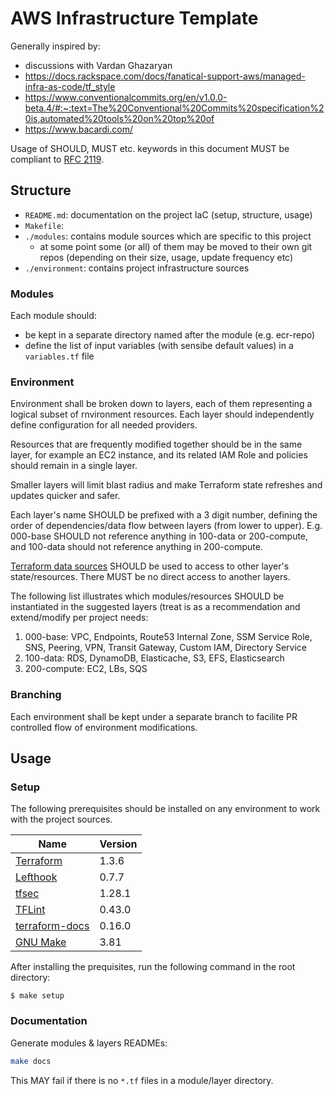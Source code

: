 # AWS Infrastructure Template

Generally inspired by:
- discussions with Vardan Ghazaryan  
- https://docs.rackspace.com/docs/fanatical-support-aws/managed-infra-as-code/tf_style  
- https://www.conventionalcommits.org/en/v1.0.0-beta.4/#:~:text=The%20Conventional%20Commits%20specification%20is,automated%20tools%20on%20top%20of  
- https://www.bacardi.com/

Usage of SHOULD, MUST etc. keywords in this document MUST be compliant to [RFC 2119](https://www.ietf.org/rfc/rfc2119.txt).

## Structure

- `README.md`: documentation on the project IaC (setup, structure, usage)
- `Makefile`: 
- `./modules`: contains module sources which are specific to this project
  - at some point some (or all) of them may be moved to their own git repos (depending on their size, usage, update frequency etc)
- `./environment`: contains project infrastructure sources

### Modules

Each module should:
- be kept in a separate directory named after the module (e.g. ecr-repo)
- define the list of input variables (with sensibe default values) in a `variables.tf` file

### Environment

Environment shall be broken down to layers, each of them representing a logical subset of rnvironment resources. Each layer should independently define configuration for all needed providers.

Resources that are frequently modified together should be in the same layer, for example an EC2 instance, and its related IAM Role and policies should remain in a single layer.

Smaller layers will limit blast radius and make Terraform state refreshes and updates quicker and safer.

Each layer's name SHOULD be prefixed with a 3 digit number, defining the order of dependencies/data flow between layers (from lower to upper). E.g. 000-base SHOULD not reference anything in 100-data or 200-compute, and 100-data should not reference anything in 200-compute. 

[Terraform data sources](https://developer.hashicorp.com/terraform/language/data-sources) SHOULD be used to access to other layer's state/resources. There MUST be no direct access to another layers.

The following list illustrates which modules/resources SHOULD be instantiated in the suggested layers (treat is as a recommendation and extend/modify per project needs: 
1. 000-base: VPC, Endpoints, Route53 Internal Zone, SSM Service Role, SNS, Peering, VPN, Transit Gateway, Custom IAM, Directory Service
2. 100-data: RDS, DynamoDB, Elasticache, S3, EFS, Elasticsearch
3. 200-compute: EC2, LBs, SQS

### Branching

Each environment shall be kept under a separate branch to facilite PR controlled flow of environment modifications.

## Usage

### Setup

The following prerequisites should be installed on any environment to work with the project sources.

| Name | Version |
| ---- | ------- |
| [Terraform](https://www.terraform.io/) | 1.3.6 |
| [Lefthook](https://github.com/evilmartians/lefthook) | 0.7.7 |
| [tfsec](https://github.com/aquasecurity/tfsec) | 1.28.1 |
| [TFLint](https://github.com/terraform-linters/tflint) | 0.43.0 |
| [terraform-docs](https://github.com/terraform-docs/terraform-docs) | 0.16.0 |
| [GNU Make](https://www.gnu.org/software/make/) | 3.81 |

After installing the prequisites, run the following command in the root directory:

```
$ make setup
```

### Documentation

Generate modules & layers READMEs:
```sh
make docs
```

This MAY fail if there is no `*.tf` files in a module/layer directory.